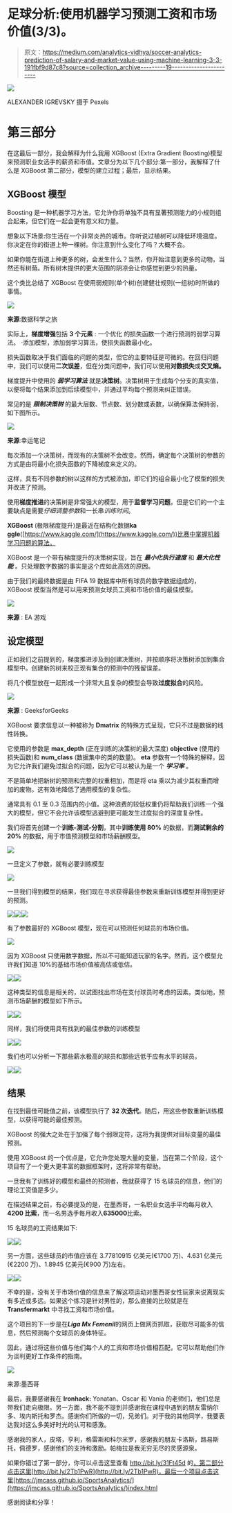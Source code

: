 # 足球分析:使用机器学习预测工资和市场价值(3/3)。

> 原文：<https://medium.com/analytics-vidhya/soccer-analytics-prediction-of-salary-and-market-value-using-machine-learning-3-3-191fbf9d87c8?source=collection_archive---------19----------------------->

![](img/4d7c3b87ca76da940a3f8068e6f521b1.png)

ALEXANDER IGREVSKY 摄于 Pexels

# 第三部分

在这最后一部分，我会解释为什么我用 XGBoost (Extra Gradient Boosting)模型来预测职业女选手的薪资和市值。文章分为以下几个部分:第一部分，我解释了什么是 XGBoost 第二部分，模型的建立过程；最后，显示结果。

## XGBoost 模型

Boosting 是一种机器学习方法，它允许你将单独不具有显著预测能力的小规则组合起来，但它们在一起会更有意义和力量。

想象以下场景:你生活在一个非常炎热的城市。你听说过植树可以降低环境温度。你决定在你的街道上种一棵树。你注意到什么变化了吗？大概不会。

如果你能在街道上种更多的树，会发生什么？当然，你开始注意到更多的动物，当然还有树荫。所有树木提供的更大范围的阴凉会让你感觉到更少的热量。

这个类比总结了 XGBoost 在使用弱规则(单个树)创建健壮规则(一组树)时所做的事情。

![](img/0ef423727dec13a13010308bd64121c1.png)

**来源**:数据科学之旅

实际上，**梯度增强**包括 **3 个元素** :
一个优化
的损失函数一个进行预测的弱学习算法。
·添加模型，添加弱学习算法，使损失函数最小化。

损失函数取决于我们面临的问题的类型，但它的主要特征是可微的。在回归问题中，我们可以使用**二次误差**，但在分类问题中，我们可以使用**对数损失**或**交叉熵。**

梯度提升中使用的 ***弱学习算法*** 就是**决策树**。决策树用于生成每个分支的真实值，以便将每个结果添加到后续模型中，并通过平均每个预测来纠正错误。

常见的是 ***限制决策树*** 的最大层数、节点数、划分数或表数，以确保算法保持弱，如下图所示。

![](img/3aafb6cdd26620bd7e9a05df8f5fee05.png)

**来源**:幸运笔记

每次添加一个决策树，而现有的决策树不会改变。然而，确定每个决策树的参数的方式是由将最小化损失函数的下降梯度来定义的。

这样，具有不同参数的树以这样的方式被添加，即它们的组合最小化了模型的损失并改进了预测。

使用**梯度推进**的决策树是非常强大的模型，用于**监督学习问题**，但是它们的一个主要缺点是需要*仔细调整参数*和一长串*训练时间*。

**XGBoost** (极限梯度提升)是最近在结构化数据**ka ggle**([https://www.kaggle.com/](https://www.kaggle.com/))比赛中掌握机器学习问题的算法。

XGBoost 是一个带有梯度提升的决策树实现，旨在 ***最小化执行速度*** 和 ***最大化性能*** 。只处理数字数据的事实是这个库如此高效的原因。

由于我们的最终数据是由 FIFA 19 数据库中所有球员的数字数据组成的，XGBoost 模型当然是可以用来预测女球员工资和市场价值的最佳模型。

![](img/dbaddfb48c9eb2a653df4e2bdcff0652.png)

**来源** : EA 游戏

## 设定模型

正如我们之前提到的，梯度推进涉及到创建决策树，并按顺序将决策树添加到集合模型中。创建新的树来校正现有集合的预测中的残留误差。

将几个模型放在一起形成一个非常大且复杂的模型会导致**过度拟合**的风险。

![](img/df0ebb3356b92990480d4818c9d3241b.png)

**来源** : GeeksforGeeks

XGBoost 要求信息以一种被称为 **Dmatrix** 的特殊方式呈现，它只不过是数据的线性转换。

它使用的参数是 **max_depth** (正在训练的决策树的最大深度) **objective** (使用的损失函数)和 **num_class** (数据集中的类的数量)。 **eta** 参数有一个特殊的解释，因为它允许我们避免过拟合的问题，因为它可以被认为是一个 ***学习率*** 。

不是简单地把新树的预测和完整的权重相加，而是将 eta 乘以为减少其权重而增加的废物。这有效地降低了通用模型的复杂性。

通常具有 0.1 至 0.3 范围内的小值。这种浪费的较低权重仍将帮助我们训练一个强大的模型，但它不会允许该模型逃避到更可能发生过度拟合的深度复杂性。

我们将首先创建一个**训练-测试-分割**，其中**训练使用 80%** 的数据，而**测试剩余的 20%** 的数据，用于市值预测模型和市场薪酬模型。

![](img/55dca3eb4e67f61b33c44a135a3cad24.png)

一旦定义了参数，就有必要训练模型

![](img/717b1749ced0864c905f4e0e70afb4ef.png)

一旦我们得到模型的结果，我们现在寻求获得最佳参数来重新训练模型并得到更好的预测。

![](img/a3f64296d86b61978c1b377603e49d40.png)![](img/db97fa64c969d4efc9e1da8319ba14a4.png)![](img/7d7272180b18b08d95c46816caed15f8.png)

有了参数最好的 XGBoost 模型，现在可以预测任何球员的市场价值。

![](img/1fc951233102996f3e0ba9aecfbfe278.png)

因为 XGBoost 只使用数字数据，所以不可能知道玩家的名字。然而，这个模型允许我们知道 10%的基础市场价值被高估或低估。

![](img/b157fca34b2bc3df8a3ddd94278e52d8.png)![](img/cee3c0acb071d4cb09f886ad11b58ffc.png)

这种类型的信息是相关的，以试图找出市场在支付球员时考虑的因素。类似地，预测市场薪酬的模型如下所示。

![](img/6ada681a132227d2ed2d949e76570469.png)![](img/a34d19852c8558f735804dca2f4e21db.png)

同样，我们将使用具有找到的最佳参数的训练模型

![](img/8a3224e3e86f2aa92f467060f018f6d0.png)![](img/ed43d552bd68945ae1e8ecda7afbeb17.png)

我们也可以分析一下那些薪水极高的球员和那些远低于应有水平的球员。

![](img/6003b2efd902f09f1636a46277ed1d2f.png)![](img/46e8ae8759539cecb70291b99e8798b0.png)

## 结果

在找到最佳可能值之前，该模型执行了 **32 次迭代**。随后，用这些参数重新训练模型，以获得可能的最佳预测。

XGBoost 的强大之处在于加强了每个弱限定符，这将为我提供对目标变量的最佳预测。

使用 XGBoost 的一个优点是，它允许您处理大量的变量，当在第二个阶段，这个项目有了一个更大更丰富的数据框架时，这将非常有帮助。

一旦我有了训练好的模型和最终的预测者，我就获得了 15 名球员的信息，他们的理论工资值是多少。

在描述结果之前，有必要提及的是，在墨西哥，一名职业女选手平均每月收入**4200 比索**，而一名男选手每月收入**635000**比索。

15 名球员的工资结果如下:

![](img/4e20189bca8db7d040a13ee72ffcc752.png)![](img/a277c2891badbe82c285f46801f72ca7.png)

另一方面，这些球员的市值应该在 3.77810915 亿美元(€1700 万)、4.631 亿美元(€2200 万)、1.8945 亿美元(€900 万)左右。

![](img/dca752cd0cde0e19221aa4abc144ef35.png)![](img/6c80c64f429866095c84e6d79459a1e5.png)

不幸的是，没有关于市场价值的信息来了解这项运动对墨西哥女性玩家来说离现实有多近或多远。如果这个练习是针对男性的，那么直接的比较就是在 **Transfermarkt** 中寻找工资和市场价值。

这个项目的下一步是在***Liga Mx Femenil***的网页上做网页抓取，获取尽可能多的信息，然后预测每个女球员的身体特征。

因此，通过将这些价值与他们每个人的工资和市场价值相匹配，它可以帮助他们作为谈判更好工作条件的指南。

![](img/4d2819f5213d76936006a9730b416075.png)

来源:墨西哥

最后，我要感谢我在 **Ironhack:** Yonatan、Oscar 和 Vania 的老师们，他们总是带我们走向极限。另一方面，我不能不提到并感谢我在课程中遇到的朋友雷纳尔多、埃内斯托和罗杰。感谢你们所做的一切，兄弟们。对于我的其他同学，我要表达我对这么多美好时光的认可和感激。

感谢我的家人，皮塔，亨利，格雷斯和科尔米罗，感谢我的朋友卡洛斯，路易斯托，佩德罗，感谢他们的支持和激励。帕梅拉是我无穷无尽的灵感源泉。

如果你错过了第一部分，你可以点击这里查看 http://bit.ly/31Ft45d 的[，第二部分点击这里](http://bit.ly/31Ft45d)[http://bit.ly/2Tb1PwR](http://bit.ly/2Tb1PwR)，最后一个项目点击这里[https://jmcass.github.io/SportsAnalytics/](https://jmcass.github.io/SportsAnalytics/)index.html

感谢阅读和分享！